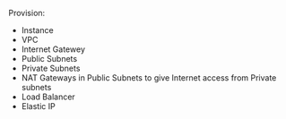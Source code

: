 Provision:

- Instance
- VPC
- Internet Gatewey
- Public Subnets
- Private Subnets
- NAT Gateways in Public Subnets to give Internet access from Private subnets
- Load Balancer
- Elastic IP
